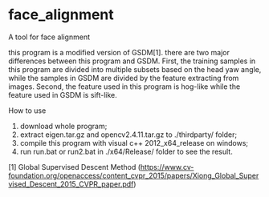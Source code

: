 # face_alignment
A tool for face alignment

this program is a modified version of GSDM[1]. there are two major differences between this program and GSDM. First, the training samples in this program are divided into multiple subsets based on the head yaw angle, while the samples in GSDM are divided by the feature extracting from images. Second, the feature used in this program is hog-like while the feature used in GSDM is sift-like.


How to use
1. download whole program;
2. extract eigen.tar.gz and opencv2.4.11.tar.gz to ./thirdparty/ folder;
3. compile this program with visual c++ 2012_x64_release on windows;
4. run run.bat or run2.bat in ./x64/Release/ folder to see the result.


[1] Global Supervised Descent Method (https://www.cv-foundation.org/openaccess/content_cvpr_2015/papers/Xiong_Global_Supervised_Descent_2015_CVPR_paper.pdf)
